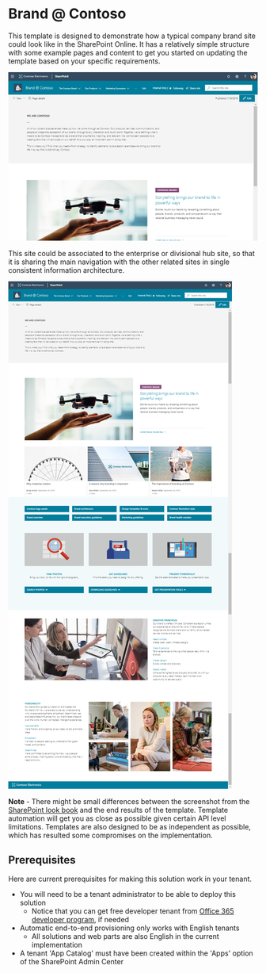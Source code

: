 # Brand @ Contoso

This template is designed to demonstrate how a typical company brand site could look like in the SharePoint Online. It has a relatively simple structure with some example pages and content to get you started on updating the template based on your specific requirements.

![Brand at Contoso top pic](./top-brand.png)

This site could be associated to the enterprise or divisional hub site, so that it is sharing the main navigation with the other related sites in single consistent information architecture.

![Full layout](./full-layout-brand.png)

**Note** - There might be small differences between the screenshot from the [SharePoint look book](https://spdesign.azurewebsites.net) and the end results of the template. Template automation will get you as close as possible given certain API level limitations. Templates are also designed to be as independent as possible, which has resulted some compromises on the implementation.

## Prerequisites

Here are current prerequisites for making this solution work in your tenant.

- You will need to be a tenant administrator to be able to deploy this solution
    - Notice that you can get free developer tenant from [Office 365 developer program](https://developer.microsoft.com/en-us/office/dev-program), if needed
- Automatic end-to-end provisioning only works with English tenants
    - All solutions and web parts are also English in the current implementation
- A tenant 'App Catalog' must have been created within the 'Apps' option of the SharePoint Admin Center